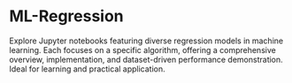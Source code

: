 # ML-Regression
Explore Jupyter notebooks featuring diverse regression models in machine learning. Each focuses on a specific algorithm, offering a comprehensive overview, implementation, and dataset-driven performance demonstration. Ideal for learning and practical application.
